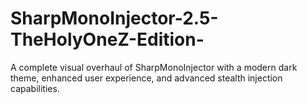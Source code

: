 # SharpMonoInjector-2.5-TheHolyOneZ-Edition-
A complete visual overhaul of SharpMonoInjector with a modern dark theme, enhanced user experience, and advanced stealth injection capabilities.
